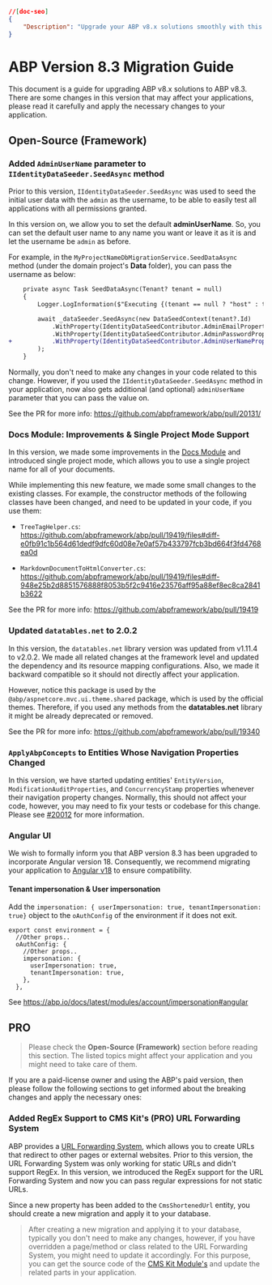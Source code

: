 ```json
//[doc-seo]
{
    "Description": "Upgrade your ABP v8.x solutions smoothly with this guide, detailing essential changes and new features in version 8.3!"
}
```

# ABP Version 8.3 Migration Guide

This document is a guide for upgrading ABP v8.x solutions to ABP v8.3. There are some changes in this version that may affect your applications, please read it carefully and apply the necessary changes to your application.

## Open-Source (Framework)

### Added `AdminUserName` parameter to `IIdentityDataSeeder.SeedAsync` method

Prior to this version, `IIdentityDataSeeder.SeedAsync` was used to seed the initial user data with the `admin` as the username, to be able to easily test all applications with all permissions granted.

In this version on, we allow you to set the default **adminUserName**. So, you can set the default user name to any name you want or leave it as it is and let the username be `admin` as before.

For example, in the `MyProjectNameDbMigrationService.SeedDataAsync` method (under the domain project's **Data** folder), you can pass the username as below:

```diff
    private async Task SeedDataAsync(Tenant? tenant = null)
    {
        Logger.LogInformation($"Executing {(tenant == null ? "host" : tenant.Name + " tenant")} database seed...");

        await _dataSeeder.SeedAsync(new DataSeedContext(tenant?.Id)
            .WithProperty(IdentityDataSeedContributor.AdminEmailPropertyName, IdentityDataSeedContributor.AdminEmailDefaultValue)
            .WithProperty(IdentityDataSeedContributor.AdminPasswordPropertyName, IdentityDataSeedContributor.AdminPasswordDefaultValue)
+           .WithProperty(IdentityDataSeedContributor.AdminUserNamePropertyName, "your-admin-user-name")
        );
    }
```

Normally, you don't need to make any changes in your code related to this change. However, if you used the `IIdentityDataSeeder.SeedAsync` method in your application, now also gets additional (and optional) `adminUserName` parameter that you can pass the value on.

See the PR for more info: https://github.com/abpframework/abp/pull/20131/

### Docs Module: Improvements & Single Project Mode Support

In this version, we made some improvements in the [Docs Module](../../modules/docs.md) and introduced single project mode, which allows you to use a single project name for all of your documents. 

While implementing this new feature, we made some small changes to the existing classes. For example, the constructor methods of the following classes have been changed, and need to be updated in your code, if you use them:

* `TreeTagHelper.cs`: https://github.com/abpframework/abp/pull/19419/files#diff-e0fb91c1b564d61dedf9dfc60d08e7e0af57b433797fcb3bd664f3fd4768ea0d

* `MarkdownDocumentToHtmlConverter.cs`: https://github.com/abpframework/abp/pull/19419/files#diff-948e25b2d8851576888f8053b5f2c9416e23576aff95a88ef8ec8ca2841b3622

See the PR for more info: https://github.com/abpframework/abp/pull/19419

### Updated `datatables.net` to 2.0.2

In this version, the `datatables.net` library version was updated from v1.11.4 to v2.0.2. We made all related changes at the framework level and updated the dependency and its resource mapping configurations. Also, we made it backward compatible so it should not directly affect your application.

However, notice this package is used by the `@abp/aspnetcore.mvc.ui.theme.shared` package, which is used by the official themes. Therefore, if you used any methods from the **datatables.net** library it might be already deprecated or removed. 

See the PR for more info: https://github.com/abpframework/abp/pull/19340

### `ApplyAbpConcepts` to Entities Whose Navigation Properties Changed

In this version, we have started updating entities' `EntityVersion`, `ModificationAuditProperties`, and `ConcurrencyStamp` properties whenever their navigation property changes. Normally, this should not affect your code, however, you may need to fix your tests or codebase for this change. Please see [#20012](https://github.com/abpframework/abp/pull/20012#issuecomment-2438383059) for more information.

### Angular UI

We wish to formally inform you that ABP version 8.3 has been upgraded to incorporate Angular version 18. Consequently, we recommend migrating your application to [Angular v18](https://angular.dev/update-guide) to ensure compatibility.

#### Tenant impersonation & User impersonation

Add the `impersonation: { userImpersonation: true, tenantImpersonation: true}` object to the `oAuthConfig` of the environment if it does not exit.

```
export const environment = {
  //Other props..
  oAuthConfig: {
    //Other props..
    impersonation: {
      userImpersonation: true,
      tenantImpersonation: true,
    },
  },
```

See https://abp.io/docs/latest/modules/account/impersonation#angular

## PRO

> Please check the **Open-Source (Framework)** section before reading this section. The listed topics might affect your application and you might need to take care of them.

If you are a paid-license owner and using the ABP's paid version, then please follow the following sections to get informed about the breaking changes and apply the necessary ones:

### Added RegEx Support to CMS Kit's (PRO) URL Forwarding System

ABP provides a [URL Forwarding System](../../modules/cms-kit-pro/url-forwarding.md), which allows you to create URLs that redirect to other pages or external websites. Prior to this version, the URL Forwarding System was only working for static URLs and didn't support RegEx. In this version, we introduced the RegEx support for the URL Forwarding System and now you can pass regular expressions for not static URLs.

Since a new property has been added to the `CmsShortenedUrl` entity, you should create a new migration and apply it to your database.

> After creating a new migration and applying it to your database, typically you don't need to make any changes, however, if you have overridden a page/method or class related to the URL Forwarding System, you might need to update it accordingly. For this purpose, you can get the source code of the [CMS Kit Module's](../../modules/cms-kit-pro/index.md) and update the related parts in your application.
